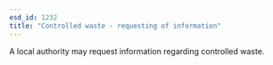 ```yaml
---
esd_id: 1232
title: "Controlled waste - requesting of information"
---
```


A local authority may request information regarding controlled waste.

